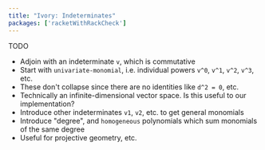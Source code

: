 ```yaml
---
title: "Ivory: Indeterminates"
packages: ['racketWithRackCheck']
---
```

TODO

 - Adjoin with an indeterminate `v`, which is commutative
 - Start with `univariate-monomial`, i.e. individual powers `v^0`, `v^1`, `v^2`,
   `v^3`, etc.
 - These don't collapse since there are no identities like `d^2 = 0`, etc.
 - Technically an infinite-dimensional vector space. Is this useful to our
   implementation?
 - Introduce other indeterminates `v1`, `v2`, etc. to get general monomials
 - Introduce "degree", and `homogeneous` polynomials which sum monomials of the
   same degree
 - Useful for projective geometry, etc.
